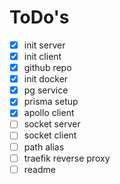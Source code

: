 # ToDo's

-   [x] init server
-   [x] init client
-   [x] github repo
-   [x] init docker
-   [x] pg service
-   [x] prisma setup
-   [x] apollo client
-   [ ] socket server
-   [ ] socket client
-   [ ] path alias
-   [ ] traefik reverse proxy
-   [ ] readme
